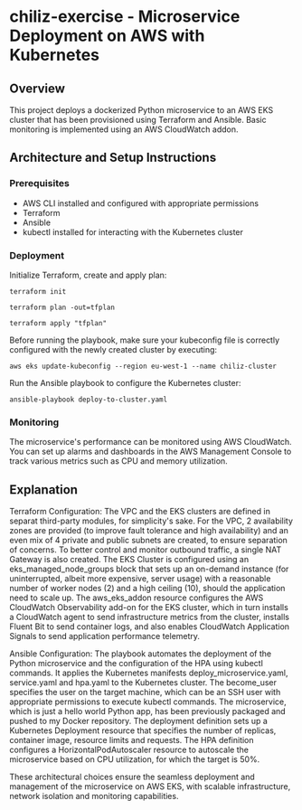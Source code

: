 # chiliz-exercise - Microservice Deployment on AWS with Kubernetes

## Overview

This project deploys a dockerized Python microservice to an AWS EKS cluster that has been provisioned using Terraform and Ansible. Basic monitoring is implemented using an AWS CloudWatch addon.

## Architecture and Setup Instructions

### Prerequisites

- AWS CLI installed and configured with appropriate permissions
- Terraform
- Ansible
- kubectl installed for interacting with the Kubernetes cluster

### Deployment

Initialize Terraform, create and apply plan:

    terraform init

    terraform plan -out=tfplan    

    terraform apply "tfplan"


Before running the playbook, make sure your kubeconfig file is correctly configured with the newly created cluster by executing:


    aws eks update-kubeconfig --region eu-west-1 --name chiliz-cluster


Run the Ansible playbook to configure the Kubernetes cluster:


    ansible-playbook deploy-to-cluster.yaml


### Monitoring

The microservice's performance can be monitored using AWS CloudWatch. You can set up alarms and dashboards in the AWS Management Console to track various metrics such as CPU and memory utilization.

## Explanation

Terraform Configuration: The VPC and the EKS clusters are defined in separat third-party modules, for simplicity's sake.
For the VPC, 2 availability zones are provided (to improve fault tolerance and high availability) and an even mix of 4 private and public subnets are created, to ensure separation of concerns. To better control and monitor outbound traffic, a single NAT Gateway is also created. 
The EKS Cluster is configured using an eks_managed_node_groups block that sets up an on-demand instance (for uninterrupted, albeit more expensive, server usage) with a reasonable number of worker nodes (2) and a high ceiling (10), should the application need to scale up. The aws_eks_addon resource configures the AWS CloudWatch Observability add-on for the EKS cluster, which in turn installs a CloudWatch agent to send infrastructure metrics from the cluster, installs Fluent Bit to send container logs, and also enables CloudWatch Application Signals to send application performance telemetry.

Ansible Configuration: The playbook automates the deployment of the Python microservice and the configuration of the HPA using kubectl commands. It applies the Kubernetes manifests deploy_microservice.yaml, service.yaml and hpa.yaml to the Kubernetes cluster. The become_user specifies the user on the target machine, which can be an SSH user with appropriate permissions to execute kubectl commands.
The microservice, which is just a hello world Python app, has been previously packaged and pushed to my Docker repository. The deployment definition sets up a Kubernetes Deployment resource that specifies the number of replicas, container image, resource limits and requests.
The HPA definition configures a HorizontalPodAutoscaler resource to autoscale the microservice based on CPU utilization, for which the target is 50%.

These architectural choices ensure the seamless deployment and management of the microservice on AWS EKS, with scalable infrastructure, network isolation and monitoring capabilities.
